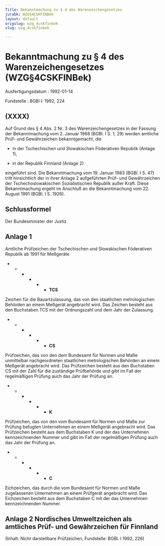 ```yaml
---
Title: Bekanntmachung zu § 4 des Warenzeichengesetzes
jurabk: WZG§4CSKFINBek
layout: default
origslug: wzg_4cskfinbek
slug: wzg_4cskfinbek

---
```


# Bekanntmachung zu § 4 des Warenzeichengesetzes (WZG§4CSKFINBek)

Ausfertigungsdatum
:   1992-01-14

Fundstelle
:   BGBl I: 1992, 224

## (XXXX)

Auf Grund des § 4 Abs. 2 Nr. 3 des Warenzeichengesetzes in der Fassung
der Bekanntmachung vom 2. Januar 1968 (BGBl. I S. 1, 29) werden
amtliche Prüf- und Gewährzeichen bekanntgemacht, die

-   in der Tschechischen und Slowakischen Föderativen Republik (Anlage 1),


-   in der Republik Finnland (Anlage 2)



eingeführt sind.
Die Bekanntmachung vom 19. Januar 1983 (BGBl. I S. 47) tritt
hinsichtlich der in ihrer Anlage 2 aufgeführten Prüf- und
Gewährzeichen der Tschechoslowakischen Sozialistischen Republik außer
Kraft.
Diese Bekanntmachung ergeht im Anschluß an die Bekanntmachung vom 22.
August 1991 (BGBl. I S. 1926).

## Schlussformel

Der Bundesminister der Justiz

## Anlage 1

Amtliche Prüfzeichen der Tschechischen und Slowakischen Föderativen
Republik ab 1991 für Meßgeräte

*
    *
        *
            *
                *
                    *   **TCS**


















Zeichen für die Bauartzulassung, das von den staatlichen
metrologischen Behörden an einem Meßgerät angebracht wird. Das Zeichen
besteht aus den Buchstaben TCS mit der Ordnungszahl und dem Jahr der
Zulassung.

*
    *
        *
            *
                *
                    *   **CS**


















Prüfzeichen, das von den dem Bundesamt für Normen und Maße unmittelbar
nachgeordneten staatlichen metrologischen Behörden an einem Meßgerät
angebracht wird. Das Prüfzeichen besteht aus den Buchstaben CS mit der
Zahl für die zuständige Prüfbehörde und gibt im Fall der regelmäßigen
Prüfung auch das Jahr der Prüfung an.

*
    *
        *
            *
                *
                    *   **K**


















Prüfzeichen, das von den vom Bundesamt für Normen und Maße zur Prüfung
befugten Unternehmen an einem Meßgerät angebracht wird. Das
Prüfzeichen besteht aus dem Buchstaben K und der das Unternehmen
kennzeichnenden Nummer und gibt im Fall der regelmäßigen Prüfung auch
das Jahr der Prüfung an.

*
    *
        *
            *
                *
                    *   **C**


















Eichzeichen, das durch die vom Bundesamt für Normen und Maße
zugelassenen Unternehmen an einem Prüfgerät angebracht wird. Das
Eichzeichen besteht aus dem Buchstaben C mit der das Unternehmen
kennzeichnenden Nummer.

## Anlage 2 Nordisches Umweltzeichen als amtliches Prüf- und Gewährzeichen für Finnland

(Inhalt: Nicht darstellbare Prüfzeichen,
Fundstelle: BGBl. I 1992, 226)

